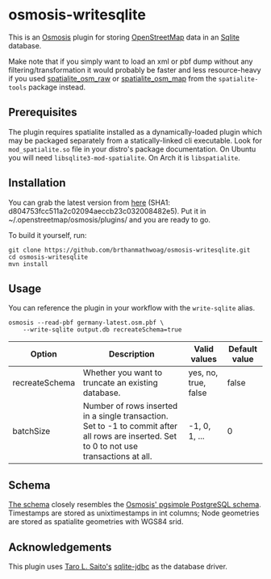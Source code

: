 # osmosis-writesqlite

This is an [Osmosis](http://wiki.openstreetmap.org/wiki/Osmosis) plugin for storing [OpenStreetMap](https://wiki.openstreetmap.org/wiki/Main_Page) data in an [Sqlite](https://www.sqlite.org/) database.

Make note that if you simply want to load an xml or pbf dump without any filtering/transformation it would probably be faster and less resource-heavy if you used [spatialite_osm_raw](https://www.gaia-gis.it/fossil/spatialite-tools/wiki?name=spatialite_osm_raw) or [spatialite_osm_map](https://www.gaia-gis.it/fossil/spatialite-tools/wiki?name=spatialite_osm_map) from the `spatialite-tools` package instead.

## Prerequisites

The plugin requires spatialite installed as a dynamically-loaded plugin which may be packaged separately from a statically-linked cli executable. Look for `mod_spatialite.so` file in your distro's package documentation. On Ubuntu you will need `libsqlite3-mod-spatialite`. On Arch it is `libspatialite`.

## Installation

You can grab the latest version from [here](https://drive.google.com/file/d/0B_sU33gr527ZRXh2dXNQajRLX2c/view?usp=sharing) (SHA1: d804753fcc511a2c02094aeccb23c032008482e5). Put it in ~/.openstreetmap/osmosis/plugins/ and you are ready to go.

To build it yourself, run:

```
git clone https://github.com/brthanmathwoag/osmosis-writesqlite.git
cd osmosis-writesqlite
mvn install
```

## Usage

You can reference the plugin in your workflow with the `write-sqlite` alias.

```
osmosis --read-pbf germany-latest.osm.pbf \
    --write-sqlite output.db recreateSchema=true
```

| Option         | Description                                                                                                                                | Valid values         | Default value |
| -------------- | ------------------------------------------------------------------------------------------------------------------------------------------ | -------------------- | ------------- |
| recreateSchema | Whether you want to truncate an existing database.                                                                                         | yes, no, true, false | false         |
| batchSize      | Number of rows inserted in a single transaction. Set to -1 to commit after all rows are inserted. Set to 0 to not use transactions at all. | -1, 0, 1, ...        | 0             |

## Schema

[The schema](https://github.com/brthanmathwoag/osmosis-writesqlite/blob/master/src/main/resources/scripts/00-create-schema.sql) closely resembles the [Osmosis' pgsimple PostgreSQL schema](https://github.com/openstreetmap/osmosis/blob/master/package/script/pgsimple_schema_0.6.sql). Timestamps are stored as unixtimestamps in int columns; Node geometries are stored as spatialite geometries with WGS84 srid.

## Acknowledgements

This plugin uses [Taro L. Saito's](http://xerial.org) [sqlite-jdbc](https://github.com/xerial/sqlite-jdbc) as the database driver.


